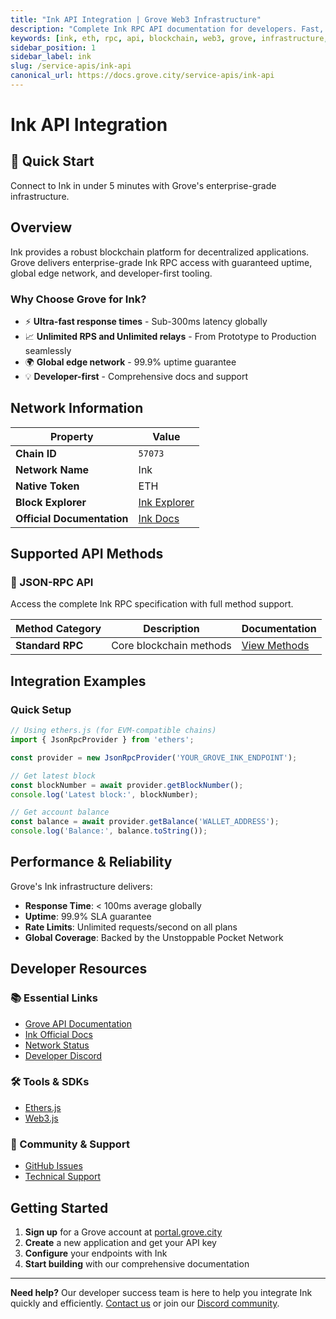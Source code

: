 ```yaml
---
title: "Ink API Integration | Grove Web3 Infrastructure"
description: "Complete Ink RPC API documentation for developers. Fast, reliable Ink blockchain access with Grove's enterprise infrastructure. Get started in minutes."
keywords: [ink, eth, rpc, api, blockchain, web3, grove, infrastructure, developers, integration]
sidebar_position: 1
sidebar_label: ink
slug: /service-apis/ink-api
canonical_url: https://docs.grove.city/service-apis/ink-api
---
```


# Ink API Integration

<div style={{background: "linear-gradient(135deg, #000000 0%, #333333 100%)", color: "white", padding: "1.5rem", borderRadius: "8px", margin: "1rem 0"}}>
  <h2 style={{color: "white", marginTop: 0}}>🚀 Quick Start</h2>
  <p style={{marginBottom: 0, fontSize: "1.1rem"}}>Connect to Ink in under 5 minutes with Grove's enterprise-grade infrastructure.</p>
</div>

## Overview

Ink provides a robust blockchain platform for decentralized applications. Grove delivers enterprise-grade Ink RPC access with guaranteed uptime, global edge network, and developer-first tooling.

### Why Choose Grove for Ink?

- ⚡ **Ultra-fast response times** - Sub-300ms latency globally
- 📈 **Unlimited RPS and Unlimited relays** - From Prototype to Production seamlessly
- 🌍 **Global edge network** - 99.9% uptime guarantee
- 💡 **Developer-first** - Comprehensive docs and support

## Network Information

| Property | Value |
|----------|-------|
| **Chain ID** | `57073` |
| **Network Name** | Ink |
| **Native Token** | ETH |
| **Block Explorer** | [Ink Explorer](https://explorer.ink.one) |
| **Official Documentation** | [Ink Docs](https://docs.ink.one/) |

## Supported API Methods

### 🔌 JSON-RPC API
Access the complete Ink RPC specification with full method support.

| Method Category | Description | Documentation |
|-----------------|-------------|---------------|
| **Standard RPC** | Core blockchain methods | [View Methods](../grove-api/api-definition/definition#json-rpc-supported-methods) |

## Integration Examples

### Quick Setup

```javascript
// Using ethers.js (for EVM-compatible chains)
import { JsonRpcProvider } from 'ethers';

const provider = new JsonRpcProvider('YOUR_GROVE_INK_ENDPOINT');

// Get latest block
const blockNumber = await provider.getBlockNumber();
console.log('Latest block:', blockNumber);

// Get account balance
const balance = await provider.getBalance('WALLET_ADDRESS');
console.log('Balance:', balance.toString());
```

## Performance & Reliability

Grove's Ink infrastructure delivers:

- **Response Time**: < 100ms average globally
- **Uptime**: 99.9% SLA guarantee  
- **Rate Limits**: Unlimited requests/second on all plans
- **Global Coverage**: Backed by the Unstoppable Pocket Network

## Developer Resources

### 📚 Essential Links
- [Grove API Documentation](../grove-api/overview/grove-api)
- [Ink Official Docs](https://docs.ink.one/)
- [Network Status](https://status.grove.city)
- [Developer Discord](https://discord.gg/build-with-grove)

### 🛠️ Tools & SDKs
- [Ethers.js](https://docs.ethers.io/)
- [Web3.js](https://web3js.readthedocs.io/)

### 💬 Community & Support
- [GitHub Issues](https://github.com/buildwithgrove/path)  
- [Technical Support](https://discord.com/channels/824324475256438814/1150805396085293106)

## Getting Started

1. **Sign up** for a Grove account at [portal.grove.city](https://portal.grove.city)
2. **Create** a new application and get your API key
3. **Configure** your endpoints with Ink
4. **Start building** with our comprehensive documentation

---

<div style={{background: "#f8f9fa", padding: "1rem", borderLeft: "4px solid #007bff", margin: "1rem 0"}}>
  <strong>Need help?</strong> Our developer success team is here to help you integrate Ink quickly and efficiently. <a href="mailto:portal@grove.city">Contact us</a> or join our <a href="https://discord.gg/build-with-grove">Discord community</a>.
</div>
